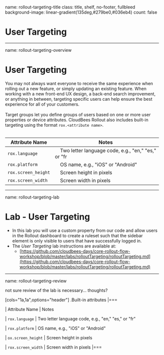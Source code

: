 name: rollout-targeting-title
class: title, shelf, no-footer, fullbleed
background-image: linear-gradient(135deg,#279be0,#036eb4)
count: false

# User Targeting

---
name: rollout-targeting-overview
# User Targeting

You may not always want everyone to receive the same experience when rolling out a new feature, or simply updating an existing feature. When working with a new front-end UX design, a back-end search improvement, or anything in between, targeting specific users can help ensure the best experience for all of your customers.
<br/>
<br/>
Target groups let you define groups of users based on one or more user properties or device attributes. CloudBees Rollout also includes built-in targeting using the format `rox.<attribute name>`.
<br/>
<br/>

Attribute Name | Notes
--- | ---
`rox.language` | &nbsp;&nbsp;&nbsp;&nbsp;Two letter language code, e.g., "en," "es," or "fr
`rox.platform` | &nbsp;&nbsp;&nbsp;&nbsp;OS name, e.g., "iOS" or "Android"
`rox.screen_height` | &nbsp;&nbsp;&nbsp;&nbsp;Screen height in pixels
`rox.screen_width` | &nbsp;&nbsp;&nbsp;&nbsp;Screen width in pixels

---
name: rollout-targeting-lab
# Lab - User Targeting

* In this lab you will use a custom property from our code and allow users in the Rollout dashboard to create a ruleset such that the sidebar element is only visible to users that have successfully logged in.
* The *User Targeting* lab instructions are available at:
  * [https://github.com/cloudbees-days/core-rollout-flow-workshop/blob/master/labs/rolloutTargeting/rolloutTargeting.md](https://github.com/cloudbees-days/core-rollout-flow-workshop/blob/master/labs/rolloutTargeting/rolloutTargeting.md)

---
name: rollout-targeting-review

not sure review of the lab is necessary... thoughts?

[cols="1a,1a",options="header"]
.Built-in attributes
|===

| Attribute Name
| Notes

| `rox.language`
| Two letter language code, e.g., "en," "es," or "fr"

| `rox.platform`
| OS name, e.g., "iOS" or "Android"

| `ox.screen_height`
| Screen height in pixels

| `rox.screen_width`
| Screen width in pixels
|===
